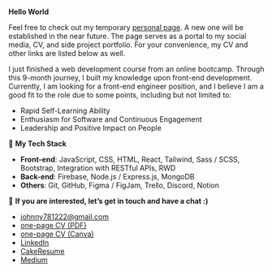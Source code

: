 **Hello World**

Feel free to check out my temporary [personal page](https://johnnyfang18.wixsite.com/my-site). A new one will be established in the near future. The page serves as a portal to my social media, CV, and side project portfolio. For your convenience, my CV and other links are listed below as well.

I just finished a web development course from an online bootcamp. Through this 9-month journey, I built my knowledge upon front-end development. Currently, I am looking for a front-end engineer position, and I believe I am a good fit to the role due to some points, including but not limited to:  
- Rapid Self-Learning Ability
- Enthusiasm for Software and Continuous Engagement
- Leadership and Positive Impact on People


🚀 **My Tech Stack**  
- **Front-end**: JavaScript, CSS, HTML, React, Tailwind, Sass / SCSS, Bootstrap, Integration with RESTful APIs, RWD
- **Back-end**: Firebase, Node.js / Express.js, MongoDB
- **Others**: Git, GitHub, Figma / FigJam, Trello, Discord, Notion


🤝 **If you are interested, let’s get in touch and have a chat :)**  
- johnny781222@gmail.com
- [one-page CV (PDF)](https://drive.google.com/file/d/1zhR-E4Sy48qjRwzUaBLmqh3MuStAH2oU/view?usp=sharing)
- [one-page CV (Canva)](https://www.canva.com/design/DAFt3jp6oUQ/ayl5YfcX5ET8GlivsOvk5g/view?utm_content=DAFt3jp6oUQ&utm_campaign=designshare&utm_medium=link&utm_source=publishsharelink)
- [LinkedIn](https://www.linkedin.com/in/johnny-fang-9356b2156)
- [CakeResume](https://www.cakeresume.com/s--mjcyH8zZBzfm2UWfa2RGUw--/johnny-fang-resume-chinese)
- [Medium](https://medium.com/@johnnyfang_11536)
